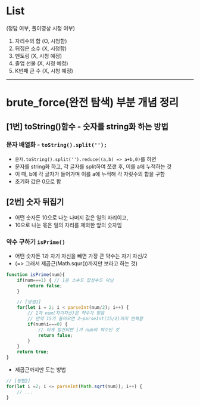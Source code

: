 # List
(정답 여부, 풀이영상 시청 여부)
1. 자리수의 합 (O, 시청함)
2. 뒤집은 소수 (X, 시청함)
3. 멘토링 (X, 시청 예정)
4. 졸업 선물 (X, 시청 예정)
5. K번째 큰 수 (X, 시청 예정)


---
# brute_force(완전 탐색) 부분 개념 정리
## [1번] toString()함수 - 숫자를 string화 하는 방법
### 문자 배열화 - `toString().split('');`
- `문자.toString().split('').reduce((a,b) => a+b,0)`를 하면
- 문자를 string화 하고, 각 글자를 split하여 쪼갠 후, 이를 a에 누적하는 것
- 이 때, b에 각 글자가 들어가며 이를 a에 누적해 각 자릿수의 합을 구함
- 초기화 값은 0으로 함

## [2번] 숫자 뒤집기
- 어떤 숫자든 10으로 나눈 나머지 값은 일의 자리이고,
- 10으로 나눈 몫은 일의 자리를 제외한 앞의 숫자임

### 약수 구하기 `isPrime()`
- 어떤 숫자든 1과 자기 자신을 빼면 가장 큰 약수는 자기 자신/2
- (=> 그래서 제곱근(Math.squr())까지만 보라고 하는 것)

```js
function isPrime(num){
    if(num===1) { // 1은 소수도 합성수도 아님
        return false;
    }

    // [방법1]
    for(let i = 2; i < parseInt(num/2); i++) {
        // 1과 num(자기자신)은 약수가 맞음
        // 만약 15가 들어오면 2~parseInt(15/2)까지 반복함 
        if(num%i===0) {
            // 이게 발견되면 i가 num의 약수인 것
            return false;
        }
    }
    return true;
}
```

- 제곱근까지만 도는 방법

```js
// [방법2]
for(let i =2; i <= parseInt(Math.sqrt(num)); i++) {
    // ...
}
```